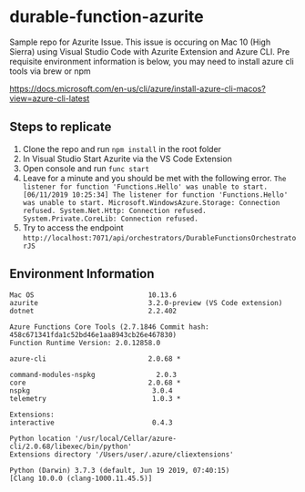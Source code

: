 # durable-function-azurite
Sample repo for Azurite Issue. This issue is occuring on Mac 10 (High Sierra) using Visual Studio Code with Azurite Extension and Azure CLI. Pre requisite environment information is below, you may need to install azure cli tools via brew or npm

https://docs.microsoft.com/en-us/cli/azure/install-azure-cli-macos?view=azure-cli-latest

## Steps to replicate
1. Clone the repo and run `npm install` in the root folder
2. In Visual Studio Start Azurite via the VS Code Extension
3. Open console and run `func start`
4. Leave for a minute and you should be met with the following error. `The listener for function 'Functions.Hello' was unable to start.
[06/11/2019 10:25:34] The listener for function 'Functions.Hello' was unable to start. Microsoft.WindowsAzure.Storage: Connection refused. System.Net.Http: Connection refused. System.Private.CoreLib: Connection refused.`
5. Try to access the endpoint `http://localhost:7071/api/orchestrators/DurableFunctionsOrchestratorJS`

## Environment Information
```
Mac OS                            10.13.6
azurite                           3.2.0-preview (VS Code extension)
dotnet                            2.2.402

Azure Functions Core Tools (2.7.1846 Commit hash: 458c671341fda1c52bd46e1aa8943cb26e467830)
Function Runtime Version: 2.0.12858.0

azure-cli                         2.0.68 *

command-modules-nspkg               2.0.3
core                              2.0.68 *
nspkg                              3.0.4
telemetry                          1.0.3 *

Extensions:
interactive                        0.4.3

Python location '/usr/local/Cellar/azure-cli/2.0.68/libexec/bin/python'
Extensions directory '/Users/user/.azure/cliextensions'

Python (Darwin) 3.7.3 (default, Jun 19 2019, 07:40:15) 
[Clang 10.0.0 (clang-1000.11.45.5)]
```

